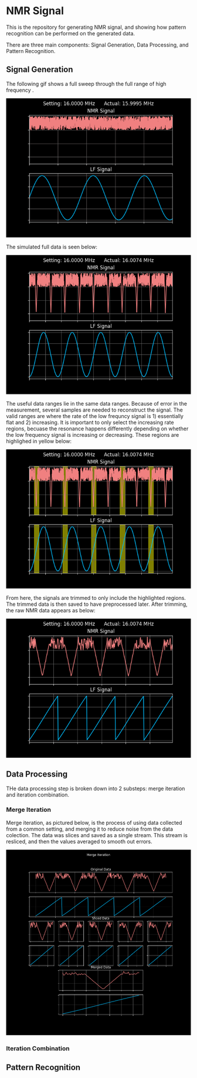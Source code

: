 # NMR Signal

This is the repository for generating NMR signal, and showing how pattern recognition can be performed on the generated data.

There are three main components: Signal Generation, Data Processing, and Pattern Recognition.

## Signal Generation

The following gif shows a full sweep through the full range of high frequency .

<img src="https://github.com/cgrundman/NMR-Signal/blob/master/figures/full_sweep.gif" />

The simulated full data is seen below:

<img src="https://github.com/cgrundman/NMR-Signal/blob/master/figures/full_data_iteration.png" />

The useful data ranges lie in the same data ranges. Because of error in the measurement, several samples are needed to reconstruct the signal. The valid ranges are where the rate of the low frequncy signal is 1) essentially flat and 2) increasing. It is important to only select the increasing rate regions, becuase the resonance happens differently depending on whether the low frequency signal is increasing or decreasing. These regions are highlighed in yellow below: 

<img src="https://github.com/cgrundman/NMR-Signal/blob/master/figures/highlighted_data.png" />


From here, the signals are trimmed to only include the highlighted regions. The trimmed data is then saved to have preprocessed later. After trimming, the raw NMR data appears as below:


<img src="https://github.com/cgrundman/NMR-Signal/blob/master/figures/trimmed_data.png" />

## Data Processing

THe data processing step is broken down into 2 substeps: merge iteration and iteration combination.

### Merge Iteration

Merge iteration, as pictured below, is the process of using data collected from a common setting, and merging it to reduce noise from the data colection. The data was slices and saved as a single stream. This stream is resliced, and then the values averaged to smooth out errors.

<img src="https://github.com/cgrundman/NMR-Signal/blob/master/figures/merge_iteration.png" />

### Iteration Combination


## Pattern Recognition

